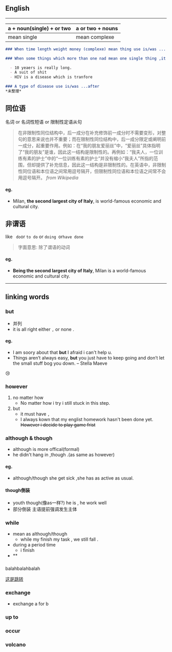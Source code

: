 ## English
---

| a + noun(single) + or two | a or two + nouns |
|-|-|
| mean single | mean complexe |

``` markdown
### When time length weight money (complexe) mean thing use is/was ... after

### When some things which more than one nad mean one single thing ,it will use is/was after(it is singular)

  - 10 yeaers is really long.
  - A suit of shit
  - HIV is a disease which is tranfore 

### A type of disease use is/was ...after 
*未整理*
```

## 同位语
名词 or 名词性短语 or 限制性定语从句
> 在非限制性同位结构中，后一成分在补充修饰前一成分时不需要变形，对整句的意思来说也并不重要；而在限制性同位结构中，后一成分限定或阐明前一成分，起重要作用。例如：在“我的朋友爱丽丝”中，“爱丽丝”具体指明了“我的朋友”是谁，因此这一结构是限制性的。再例如：“我夫人，一位训练有素的护士”中的“一位训练有素的护士”并没有缩小“我夫人”所指的范围，但却提供了补充信息，因此这一结构是非限制性的。在英语中，非限制性同位语和本位语之间常用逗号隔开，但限制性同位语和本位语之间常不会用逗号隔开。
> *from Wikipedia*
#### eg.
  - Milan, **the second largest city of Italy**, is world-famous economic and cultural city.

## 非谓语
like ` do`or `to do` or `doing `or`have done `
> 字面意思:
> 除了谓语的动词
#### eg.
 - **Being the second largest city of Italy**, Milan is a world-famous economic and cultural city.
---
## linking words

### but 
  - 并列
  - it is all right either  `,` or none .
#### eg.
  - I am soory about that **but** I afraid i can't help u.
  - Things aren’t always easy, **but** you just have to keep going and don’t let the small stuff bog you down. – Stella Maeve

:cry:

### however 
  1. no matter how 
     - No matter how i try i still stuck in this step.
  2. but 
     - it must have `,`
     - I always kown that my englist homework hasn't been done yet. ~~However i decide to play game frist~~


### although & though
  - although is more offical(formal)
  - he didn't hang in ,though .(as same as however)

#### eg.
  - although/though she get sick ,she has as active as usual.

#### though倒装
  - youth though(像as一样?) he is , he work well
  - 部分倒装 主语提前强调发生主体

### while 
  - mean as although/though 
    - while my finish my task , we still fall .
  - during a period time
    - i finish 
  - **

### 

<a name="thisIsAnchor"></a>
balahbalahbalah


[这是跳转](#but)


### exchange 
  - exchange a for b

### up to

### occur

### volcano

